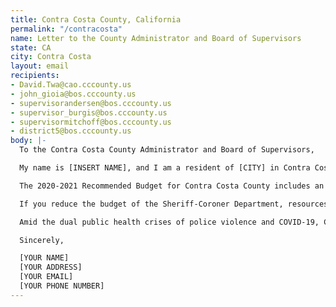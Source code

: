 ```yaml
---
title: Contra Costa County, California
permalink: "/contracosta"
name: Letter to the County Administrator and Board of Supervisors
state: CA
city: Contra Costa
layout: email
recipients:
- David.Twa@cao.cccounty.us
- john_gioia@bos.cccounty.us
- supervisorandersen@bos.cccounty.us
- supervisor_burgis@bos.cccounty.us
- supervisormitchoff@bos.cccounty.us
- district5@bos.cccounty.us
body: |-
  To the Contra Costa County Administrator and Board of Supervisors,

  My name is [INSERT NAME], and I am a resident of [CITY] in Contra Costa County. Since George Floyd’s death, there have been protests in cities across the United States demanding an end to racism and anti-Blackness. We must reevaluate, in a deep and meaningful way, the role of policing in our communities, as it disproportionately and unjustly impacts people of color. We can reimagine public safety, not as reactive violence in the face of emergencies, but as mediation and the de-escalation of conflict, along with increased access to social services.

  The 2020-2021 Recommended Budget for Contra Costa County includes an increase of $7,210,904 in funding for the Sheriff-Coroner Department. The Sheriff-Coroner Department's budget is $255,146,498, or 14% of the General Fund. I demand that you defund the Contra Costa County Sheriff by significantly reducing their budget, and reinvesting those funds into community-led strategies for health and safety.

  If you reduce the budget of the Sheriff-Coroner Department, resources will be made available that can be invested in community services and non-law enforcement emergency response teams. Many emergencies can be handled by healthcare workers, mental health professionals, and other trained professionals. Defunding the Sheriff’s Department is a process that must include the close collaboration of community leaders and organizations, to ensure that funds stay in the county and meet the needs of Black residents in particular. These redirected funds should also go towards affordable housing and services for the unhoused, education and youth programs, restorative justice, and community health.

  Amid the dual public health crises of police violence and COVID-19, Contra Costa County cannot wait for a budget that supports community well-being. I urge you to make these changes in the 2020-2021 budget: to reduce funding for law enforcement, and to invest in community services and healing instead.

  Sincerely,

  [YOUR NAME]
  [YOUR ADDRESS]
  [YOUR EMAIL]
  [YOUR PHONE NUMBER]
---
```

